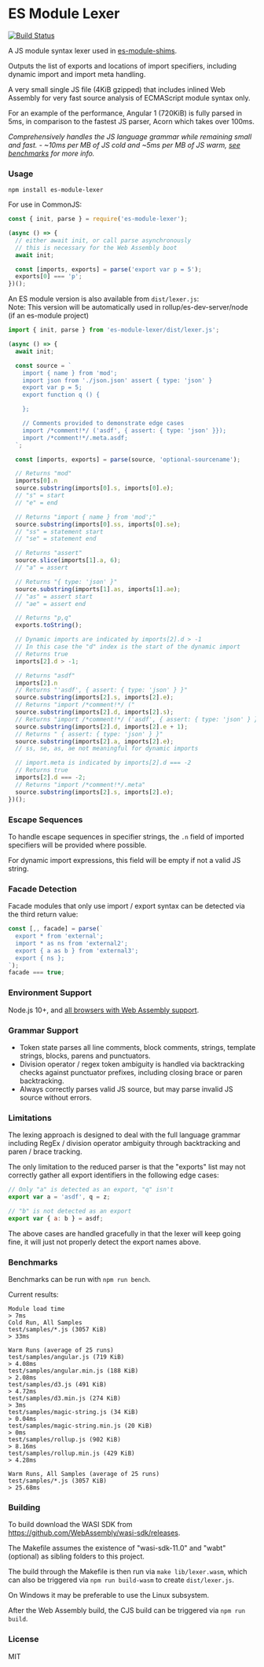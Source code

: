 # ES Module Lexer

[![Build Status][travis-image]][travis-url]

A JS module syntax lexer used in [es-module-shims](https://github.com/guybedford/es-module-shims).

Outputs the list of exports and locations of import specifiers, including dynamic import and import meta handling.

A very small single JS file (4KiB gzipped) that includes inlined Web Assembly for very fast source analysis of ECMAScript module syntax only.

For an example of the performance, Angular 1 (720KiB) is fully parsed in 5ms, in comparison to the fastest JS parser, Acorn which takes over 100ms.

_Comprehensively handles the JS language grammar while remaining small and fast. - ~10ms per MB of JS cold and ~5ms per MB of JS warm, [see benchmarks](#benchmarks) for more info._

### Usage

```
npm install es-module-lexer
```

For use in CommonJS:

```js
const { init, parse } = require('es-module-lexer');

(async () => {
  // either await init, or call parse asynchronously
  // this is necessary for the Web Assembly boot
  await init;

  const [imports, exports] = parse('export var p = 5');
  exports[0] === 'p';
})();
```

An ES module version is also available from `dist/lexer.js`:  
Note: This version will be automatically used in rollup/es-dev-server/node (if an es-module project)

```js
import { init, parse } from 'es-module-lexer/dist/lexer.js';

(async () => {
  await init;

  const source = `
    import { name } from 'mod';
    import json from './json.json' assert { type: 'json' }
    export var p = 5;
    export function q () {

    };

    // Comments provided to demonstrate edge cases
    import /*comment!*/ ('asdf', { assert: { type: 'json' }});
    import /*comment!*/.meta.asdf;
  `;

  const [imports, exports] = parse(source, 'optional-sourcename');

  // Returns "mod"
  imports[0].n
  source.substring(imports[0].s, imports[0].e);
  // "s" = start
  // "e" = end

  // Returns "import { name } from 'mod';"
  source.substring(imports[0].ss, imports[0].se);
  // "ss" = statement start
  // "se" = statement end

  // Returns "assert"
  source.slice(imports[1].a, 6);
  // "a" = assert

  // Returns "{ type: 'json' }"
  source.substring(imports[1].as, imports[1].ae);
  // "as" = assert start
  // "ae" = assert end

  // Returns "p,q"
  exports.toString();

  // Dynamic imports are indicated by imports[2].d > -1
  // In this case the "d" index is the start of the dynamic import
  // Returns true
  imports[2].d > -1;

  // Returns "asdf"
  imports[2].n
  // Returns "'asdf', { assert: { type: 'json' } }"
  source.substring(imports[2].s, imports[2].e);
  // Returns "import /*comment!*/ ("
  source.substring(imports[2].d, imports[2].s);
  // Returns "import /*comment!*/ ('asdf', { assert: { type: 'json' } })"
  source.substring(imports[2].d, imports[2].e + 1);
  // Returns " { assert: { type: 'json' } }"
  source.substring(imports[2].a, imports[2].e);
  // ss, se, as, ae not meaningful for dynamic imports

  // import.meta is indicated by imports[2].d === -2
  // Returns true
  imports[2].d === -2;
  // Returns "import /*comment!*/.meta"
  source.substring(imports[2].s, imports[2].e);
})();
```

### Escape Sequences

To handle escape sequences in specifier strings, the `.n` field of imported specifiers will be provided where possible.

For dynamic import expressions, this field will be empty if not a valid JS string.

### Facade Detection

Facade modules that only use import / export syntax can be detected via the third return value:

```js
const [,, facade] = parse(`
  export * from 'external';
  import * as ns from 'external2';
  export { a as b } from 'external3';
  export { ns };
`);
facade === true;
```

### Environment Support

Node.js 10+, and [all browsers with Web Assembly support](https://caniuse.com/#feat=wasm).

### Grammar Support

* Token state parses all line comments, block comments, strings, template strings, blocks, parens and punctuators.
* Division operator / regex token ambiguity is handled via backtracking checks against punctuator prefixes, including closing brace or paren backtracking.
* Always correctly parses valid JS source, but may parse invalid JS source without errors.

### Limitations

The lexing approach is designed to deal with the full language grammar including RegEx / division operator ambiguity through backtracking and paren / brace tracking.

The only limitation to the reduced parser is that the "exports" list may not correctly gather all export identifiers in the following edge cases:

```js
// Only "a" is detected as an export, "q" isn't
export var a = 'asdf', q = z;

// "b" is not detected as an export
export var { a: b } = asdf;
```

The above cases are handled gracefully in that the lexer will keep going fine, it will just not properly detect the export names above.

### Benchmarks

Benchmarks can be run with `npm run bench`.

Current results:

```
Module load time
> 7ms
Cold Run, All Samples
test/samples/*.js (3057 KiB)
> 33ms

Warm Runs (average of 25 runs)
test/samples/angular.js (719 KiB)
> 4.08ms
test/samples/angular.min.js (188 KiB)
> 2.08ms
test/samples/d3.js (491 KiB)
> 4.72ms
test/samples/d3.min.js (274 KiB)
> 3ms
test/samples/magic-string.js (34 KiB)
> 0.04ms
test/samples/magic-string.min.js (20 KiB)
> 0ms
test/samples/rollup.js (902 KiB)
> 8.16ms
test/samples/rollup.min.js (429 KiB)
> 4.28ms

Warm Runs, All Samples (average of 25 runs)
test/samples/*.js (3057 KiB)
> 25.68ms
```

### Building

To build download the WASI SDK from https://github.com/WebAssembly/wasi-sdk/releases.

The Makefile assumes the existence of "wasi-sdk-11.0" and "wabt" (optional) as sibling folders to this project.

The build through the Makefile is then run via `make lib/lexer.wasm`, which can also be triggered via `npm run build-wasm` to create `dist/lexer.js`.

On Windows it may be preferable to use the Linux subsystem.

After the Web Assembly build, the CJS build can be triggered via `npm run build`.

### License

MIT

[travis-url]: https://travis-ci.org/guybedford/es-module-lexer
[travis-image]: https://travis-ci.org/guybedford/es-module-lexer.svg?branch=master

